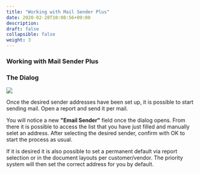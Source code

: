 ```yaml
---
title: "Working with Mail Sender Plus"
date: 2020-02-28T10:08:56+09:00
description: 
draft: false
collapsible: false
weight: 3
---
```

### Working with Mail Sender Plus

### The Dialog

![](images/apps/senderdialog.png)

Once the desired sender addresses have been set up, it is possible to start sending mail.
Open a report and send it per mail.

You will notice a new **"Email Sender"** field once the dialog opens. From there it is possible to access the list that you have just filled and manually selet an address. After selecting the desired sender, confirm with OK to start the process as usual.

If it is desired it is also possible to set a permanent default via report selection or in the document layouts per customer/vendor. The priority system will then set the correct address for you by default.
